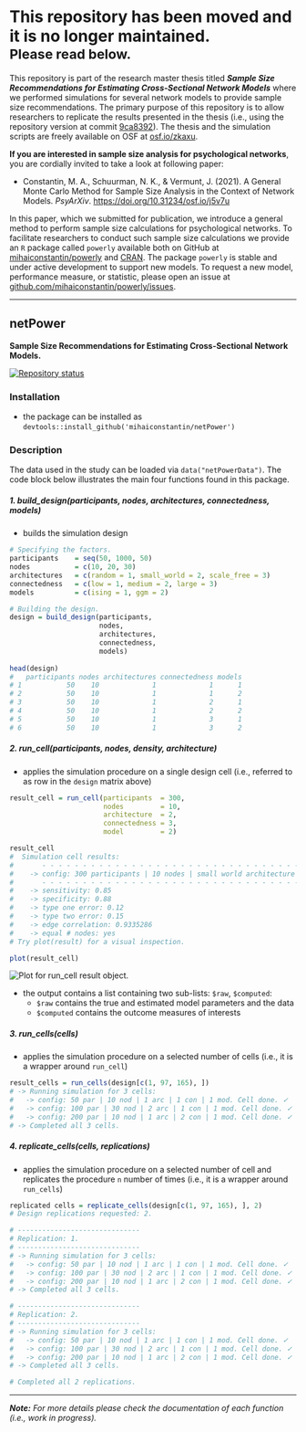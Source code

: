 <h1>
  This repository has been moved and it is no longer maintained.
  </br>
  <sub>Please read below.</sub>
</h1>

This repository is part of the research master thesis titled ***Sample Size Recommendations for Estimating Cross-Sectional Network Models*** where we performed simulations for several network models to provide sample size recommendations. The primary purpose of this repository is to allow researchers to replicate the results presented in the thesis (i.e., using the repository version at commit [9ca8392](https://github.com/mihaiconstantin/netpaw/tree/9ca839210efe107bc8ccff38bc383d1d59e0b351)). The thesis and the simulation scripts are freely available on OSF at [osf.io/zkaxu](https://osf.io/zkaxu). 

**If you are interested in sample size analysis for psychological networks**, you are cordially invited to take a look at following paper:

- Constantin, M. A., Schuurman, N. K., & Vermunt, J. (2021). A General Monte Carlo Method for Sample Size Analysis in the Context of Network Models. *PsyArXiv*. https://doi.org/10.31234/osf.io/j5v7u

In this paper, which we submitted for publication, we introduce a general method to perform sample size calculations for psychological networks.
To facilitate researchers to conduct such sample size calculations we provide an `R` package called `powerly` available both on GitHub at [mihaiconstantin/powerly](https://github.com/mihaiconstantin/powerly) and [CRAN](https://www.r-pkg.org/pkg/powerly). The package `powerly` is stable and under active development to support new models. To request a new model, performance measure, or statistic, please open an issue at [github.com/mihaiconstantin/powerly/issues](https://github.com/mihaiconstantin/powerly/issues).

---

## netPower
**Sample Size Recommendations for Estimating Cross-Sectional Network Models.** 

<!-- Badges. -->
<a href="https://www.repostatus.org/#moved"><img src="https://www.repostatus.org/badges/latest/moved.svg" alt="Repository status"/></a>

### Installation
- the package can be installed as `devtools::install_github('mihaiconstantin/netPower')`


### Description
The data used in the study can be loaded via `data("netPowerData")`.
The code block below illustrates the main four functions found in this package. 


##### 1. build_design(participants, nodes, architectures, connectedness, models)
- builds the simulation design  

```r
# Specifying the factors.
participants    = seq(50, 1000, 50)
nodes           = c(10, 20, 30)
architectures   = c(random = 1, small_world = 2, scale_free = 3)
connectedness   = c(low = 1, medium = 2, large = 3)
models          = c(ising = 1, ggm = 2)

# Building the design.
design = build_design(participants, 
                      nodes, 
                      architectures, 
                      connectedness,
                      models)
             
head(design)
#   participants nodes architectures connectedness models
# 1           50    10             1             1      1
# 2           50    10             1             1      2
# 3           50    10             1             2      1
# 4           50    10             1             2      2
# 5           50    10             1             3      1
# 6           50    10             1             3      2
```


##### 2. run_cell(participants, nodes, density, architecture)
- applies the simulation procedure on a single design cell (i.e., referred to as row in the `design` matrix above)

```r
result_cell = run_cell(participants  = 300,
                       nodes         = 10, 
                       architecture  = 2,
                       connectedness = 3,
                       model         = 2)

result_cell
#  Simulation cell results:  
#       - - - - - - - - - - - - - - - - - - - - - - - - - - - - - - - - - - - - - - - - - - - - - - - - - - 
#    -> config: 300 participants | 10 nodes | small world architecture | 3 connectedness | ggm model. 
#       - - - - - - - - - - - - - - - - - - - - - - - - - - - - - - - - - - - - - - - - - - - - - - - - - - 
#    -> sensitivity: 0.85 
#    -> specificity: 0.88 
#    -> type one error: 0.12 
#    -> type two error: 0.15 
#    -> edge correlation: 0.9335286 
#    -> equal # nodes: yes 
# Try plot(result) for a visual inspection.

plot(result_cell)
```

![Plot for `run_cell` result object.](https://constantinmihai.com/tmp/run_cell_plot.png)

- the output contains a list containing two sub-lists: `$raw`, `$computed`:
    - `$raw` contains the true and estimated model parameters and the data
    - `$computed` contains the outcome measures of interests


##### 3. run_cells(cells)
- applies the simulation procedure on a selected number of cells (i.e., it is a wrapper around `run_cell`)

```r
result_cells = run_cells(design[c(1, 97, 165), ])
# -> Running simulation for 3 cells:
#   -> config: 50 par | 10 nod | 1 arc | 1 con | 1 mod. Cell done. ✓
#   -> config: 100 par | 30 nod | 2 arc | 1 con | 1 mod. Cell done. ✓
#   -> config: 200 par | 10 nod | 1 arc | 2 con | 1 mod. Cell done. ✓
# -> Completed all 3 cells.
```


##### 4. replicate_cells(cells, replications)
- applies the simulation procedure on a selected number of cell and replicates the procedure `n` number of times (i.e., it is a wrapper around `run_cells`)

```r
replicated cells = replicate_cells(design[c(1, 97, 165), ], 2)
# Design replications requested: 2.

# ------------------------------
# Replication: 1.
# ------------------------------
# -> Running simulation for 3 cells:
#   -> config: 50 par | 10 nod | 1 arc | 1 con | 1 mod. Cell done. ✓
#   -> config: 100 par | 30 nod | 2 arc | 1 con | 1 mod. Cell done. ✓
#   -> config: 200 par | 10 nod | 1 arc | 2 con | 1 mod. Cell done. ✓
# -> Completed all 3 cells.

# ------------------------------
# Replication: 2.
# ------------------------------
# -> Running simulation for 3 cells:
#   -> config: 50 par | 10 nod | 1 arc | 1 con | 1 mod. Cell done. ✓
#   -> config: 100 par | 30 nod | 2 arc | 1 con | 1 mod. Cell done. ✓
#   -> config: 200 par | 10 nod | 1 arc | 2 con | 1 mod. Cell done. ✓
# -> Completed all 3 cells.

# Completed all 2 replications.
```

---

***Note:*** *For more details please check the documentation of each function (i.e., work in progress).*

